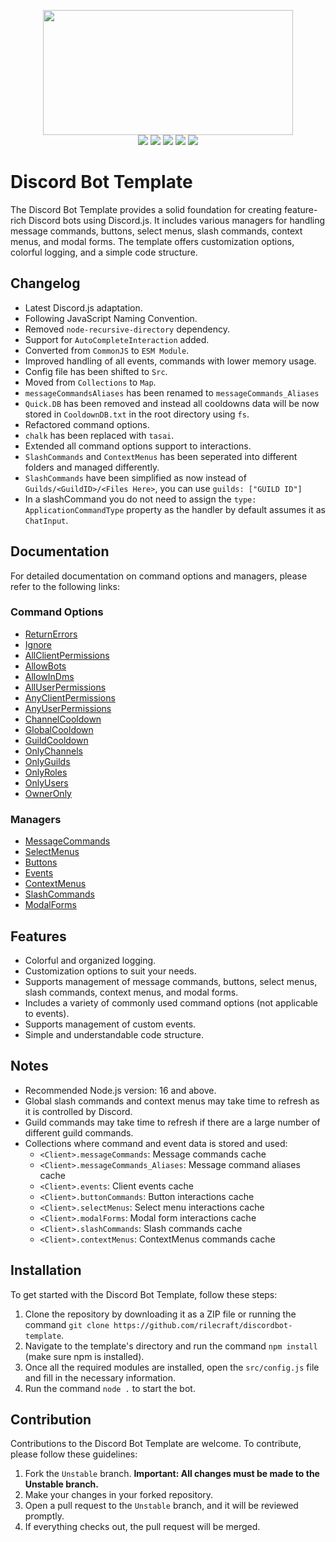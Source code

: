 <p align="center">
  <img src="https://media.discordapp.net/attachments/774290264764055582/1093484780525469757/A_banner_for_a_discord_bots_template_made_using_discord.js.png" height="200" width="400"><br>
  <img src="https://img.shields.io/badge/version-9.0.0-05122A?style=for-the-badge">
  <a href="https://discord.gg/VStdRr8nP2"><img src="https://img.shields.io/badge/discord-invite-5865f2?style=for-the-badge&logo=discord&logoColor=white"></a>
  <img src="https://img.shields.io/github/issues/RileCraft/DiscordBot-Template.svg?style=for-the-badge">
  <img src="https://img.shields.io/github/forks/RileCraft/DiscordBot-Template.svg?style=for-the-badge">
  <img src="https://img.shields.io/github/stars/RileCraft/DiscordBot-Template.svg?style=for-the-badge">
</p>

# Discord Bot Template

The Discord Bot Template provides a solid foundation for creating feature-rich Discord bots using Discord.js. It includes various managers for handling message commands, buttons, select menus, slash commands, context menus, and modal forms. The template offers customization options, colorful logging, and a simple code structure.

## Changelog

- Latest Discord.js adaptation.
- Following JavaScript Naming Convention.
- Removed `node-recursive-directory` dependency.
- Support for `AutoCompleteInteraction` added.
- Converted from `CommonJS` to `ESM Module`.
- Improved handling of all events, commands with lower memory usage.
- Config file has been shifted to `Src`.
- Moved from `Collections` to `Map`.
- `messageCommandsAliases` has been renamed to `messageCommands_Aliases`
- `Quick.DB` has been removed and instead all cooldowns data will be now stored in `CooldownDB.txt` in the root directory using `fs`.
- Refactored command options.
- `chalk` has been replaced with `tasai`.
- Extended all command options support to interactions.
- `SlashCommands` and `ContextMenus` has been seperated into different folders and managed differently.
- `SlashCommands` have been simplified as now instead of `Guilds/<GuildID>/<Files Here>`, you can use `guilds: ["GUILD ID"]`
- In a slashCommand you do not need to assign the `type: ApplicationCommandType` property as the handler by default assumes it as `ChatInput`.

## Documentation

For detailed documentation on command options and managers, please refer to the following links:

### Command Options

- [ReturnErrors](/.github/DOCS/commandOptions/returnErrors.md)
- [Ignore](/.github/DOCS/commandOptions/ignore.md)
- [AllClientPermissions](/.github/DOCS/commandOptions/allClientPermissions.md)
- [AllowBots](/.github/DOCS/commandOptions/allowBots.md)
- [AllowInDms](/.github/DOCS/commandOptions/allowInDms.md)
- [AllUserPermissions](/.github/DOCS/commandOptions/allUserPermissions.md)
- [AnyClientPermissions](/.github/DOCS/commandOptions/anyClientPermissions.md)
- [AnyUserPermissions](/.github/DOCS/commandOptions/anyUserPermissions.md)
- [ChannelCooldown](/.github/DOCS/commandOptions/channelCooldown.md)
- [GlobalCooldown](/.github/DOCS/commandOptions/globalCooldown.md)
- [GuildCooldown](/.github/DOCS/commandOptions/guildCooldown.md)
- [OnlyChannels](/.github/DOCS/commandOptions/onlyChannels.md)
- [OnlyGuilds](/.github/DOCS/commandOptions/onlyGuilds.md)
- [OnlyRoles](/.github/DOCS/commandOptions/onlyRoles.md)
- [OnlyUsers](/.github/DOCS/commandOptions/onlyUsers.md)
- [OwnerOnly](/.github/DOCS/commandOptions/ownerOnly.md)

### Managers

- [MessageCommands](/.github/DOCS/managers/messageCommands.md)
- [SelectMenus](/.github/DOCS/managers/selectMenus.md)
- [Buttons](/.github/DOCS/managers/buttons.md)
- [Events](/.github/DOCS/managers/events.md)
- [ContextMenus](/.github/DOCS/managers/contextMenus.md)
- [SlashCommands](/.github/DOCS/managers/slashCommands.md)
- [ModalForms](/.github/DOCS/managers/modalForms.md)

## Features

- Colorful and organized logging.
- Customization options to suit your needs.
- Supports management of message commands, buttons, select menus, slash commands, context menus, and modal forms.
- Includes a variety of commonly used command options (not applicable to events).
- Supports management of custom events.
- Simple and understandable code structure.

## Notes

- Recommended Node.js version: 16 and above.
- Global slash commands and context menus may take time to refresh as it is controlled by Discord.
- Guild commands may take time to refresh if there are a large number of different guild commands.
- Collections where command and event data is stored and used:
  - `<Client>.messageCommands`: Message commands cache
  - `<Client>.messageCommands_Aliases`: Message command aliases cache
  - `<Client>.events`: Client events cache
  - `<Client>.buttonCommands`: Button interactions cache
  - `<Client>.selectMenus`: Select menu interactions cache
  - `<Client>.modalForms`: Modal form interactions cache
  - `<Client>.slashCommands`: Slash commands cache
  - `<Client>.contextMenus`: ContextMenus commands cache

## Installation

To get started with the Discord Bot Template, follow these steps:

1. Clone the repository by downloading it as a ZIP file or running the command `git clone https://github.com/rilecraft/discordbot-template`.
2. Navigate to the template's directory and run the command `npm install` (make sure npm is installed).
3. Once all the required modules are installed, open the `src/config.js` file and fill in the necessary information.
4. Run the command `node .` to start the bot.

## Contribution

Contributions to the Discord Bot Template are welcome. To contribute, please follow these guidelines:

1. Fork the `Unstable` branch. **Important: All changes must be made to the Unstable branch.**
2. Make your changes in your forked repository.
3. Open a pull request to the `Unstable` branch, and it will be reviewed promptly.
4. If everything checks out, the pull request will be merged.